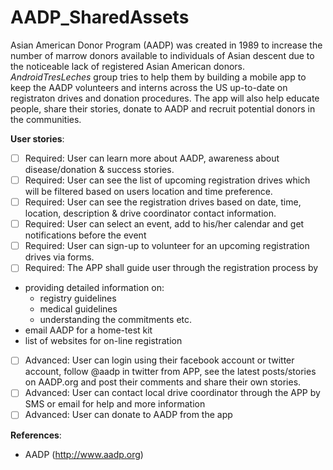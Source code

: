 AADP_SharedAssets
=================

Asian American Donor Program (AADP) was created in 1989 to increase the number of marrow donors available to individuals of
Asian descent due to the noticeable lack of registered Asian American donors. _AndroidTresLeches_ group tries to help them by 
building a mobile app to keep the AADP volunteers and interns across the US up-to-date on registraton drives and donation procedures. The app will also help educate people, share their stories, donate to AADP and recruit potential donors in the communities.

**User stories**:
- [ ] Required: User can learn more about AADP, awareness about disease/donation & success stories.
- [ ] Required: User can see the list of upcoming registration drives which will be filtered based on users location and time preference.
- [ ] Required: User can see the registration drives based on date, time, location, description & drive coordinator contact information.
- [ ] Required: User can select an event, add to his/her calendar and get notifications before the event 
- [ ] Required: User can sign-up to volunteer for an upcoming registration drives via forms.
- [ ] Required:  The APP shall guide user through the registration process by 
 - providing detailed information on:
      *  registry guidelines
      *  medical guidelines
      *  understanding the commitments etc.
 - email AADP for a home-test kit 
 - list of websites for on-line registration
- [ ] Advanced: User can login using their facebook account or twitter account, follow @aadp in twitter from APP, see the latest posts/stories on AADP.org and post their comments and share their own stories.
- [ ] Advanced: User can contact local drive coordinator through the APP by SMS or email for help and more information
- [ ] Advanced: User can donate to AADP from the app

**References**:
- AADP (http://www.aadp.org)
